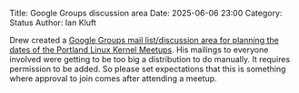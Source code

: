 Title: Google Groups discussion area
Date: 2025-06-06 23:00
Category: Status
Author: Ian Kluft

Drew created a [Google Groups mail list/discussion area for planning the dates of the Portland Linux Kernel Meetups](https://groups.google.com/g/pdxkernel). His mailings to everyone involved were getting to be too big a distribution to do manually. It requires permission to be added. So please set expectations that this is something where approval to join comes after attending a meetup.
